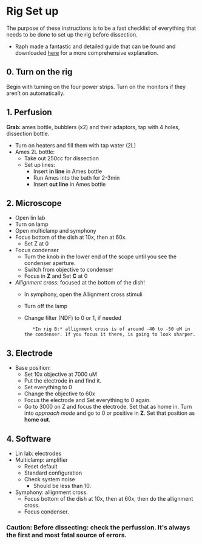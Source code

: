 # Rig Set up
The purpose of these instructions is to be a fast checklist of everything that needs to be done to set up the rig before dissection. 

- Raph made a fantastic and detailed guide that can be found and downloaded [here](images/RigSetUp.pdf)  for a more comprehensive explanation.



## 0. Turn on the rig
Begin with turning on the four power strips. 
Turn on the monitors if they aren’t on automatically.

## 1. Perfusion
**Grab:** ames bottle, bubblers (x2) and their adaptors, tap with 4 holes, dissection bottle. 
- Turn on heaters and fill them with tap water (2L)
- Ames 2L bottle:
    - Take out 250cc for dissection
    - Set up lines:
        - Insert **in line** in Ames bottle
        - Run Ames into the bath for 2-3min
        - Insert **out line** in Ames bottle
## 2. Microscope
- Open lin lab
- Turn on lamp
- Open multiclamp and symphony
- Focus bottom of the dish at 10x, then at 60x. 
    - Set Z at 0 
- Focus condenser
    - Turn the knob in the lower end of the scope until you see the condenser aperture. 
    - Switch from objective to condenser
    - Focus in **Z** and Set **C** at 0 
- *Allignment cross:* focused at the bottom of the dish!
    - In symphony, open the Allignment cross stimuli
    - Turn off the lamp
    - Change filter (NDF) to 0 or 1, if needed
        
             *In rig B:* allignment cross is of around -40 to -50 uM in the condenser. If you focus it there, is going to look sharper. 
## 3. Electrode 
- Base position: 
    - Set 10x objective at 7000 uM
    - Put the electrode in and find it.
    - Set everything to 0
    - Change the objective to 60x
    - Focus the electrode and Set everything to 0 again. 
    - Go to 3000 on Z and focus the electrode. Set that as home in. Turn into *approach mode* and go to 0 or positive in **Z**. Set  that position as **home out**. 


## 4. Software
- Lin lab: electrodes
- Multiclamp: amplifier
    - Reset default
    - Standard configuration
    - Check system noise 
        - Should be less than 10. 
- Symphony: allignment cross.
    - Focus bottom of the dish at 10x, then at 60x, then do the allignment cross. 
    - Focus condenser. 


### Caution: Before dissecting: check the perfussion. It's always the first and most fatal source of errors. 

